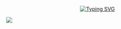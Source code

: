 
<p align="center"> 
  <p align="center">
  <a href="https://git.io/typing-svg"><img src="https://readme-typing-svg.demolab.com?font=Bungee+Shade&size=25&pause=1000&background=FF000000&width=435&lines=THIS+IS+CORNEH+TC+💥❤+; CORNEH-+TC🎉;CREATED+𝗕Y+CORNEH-TECH ✔" alt="Typing SVG" /></a>
  </p>
<img align="center" height="auto"
src="https://files.catbox.moe/v6xoaw.webp"/>
